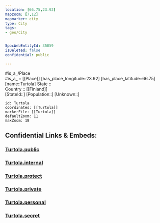 ```yaml
---
location: [66.75,23.92] 
mapzoom: [7,12] 
mapmarker: city 
type: City
tags:
- geo/City


SpocWebEntityId: 35059
isDeleted: false
confidential: public

---
```

#is_a_/Place  
#is_a_ :: [[Place]] 
[has_place_longitude::23.92] 
[has_place_latitude::66.75] 
[name::Turtola] 
State ::  
Country :: [[Finland]]  
[StateId::] 
[Population::] 
[Unknown::] 


```leaflet
id: Turtola
coordinates: [[Turtola]] 
markerFile: [[Turtola]] 
defaultZoom: 11 
maxZoom: 18
```


## Confidential Links & Embeds: 

### [Turtola.public](/_public/\Earth\Continent\Europe\Europe~North\Finland\Provinces~Finland\Lapland\CityTurtola.public.md) 

### [Turtola.internal](/_internal/\Earth\Continent\Europe\Europe~North\Finland\Provinces~Finland\Lapland\CityTurtola.internal.md) 

### [Turtola.protect](/_protect/\Earth\Continent\Europe\Europe~North\Finland\Provinces~Finland\Lapland\CityTurtola.protect.md) 

### [Turtola.private](/_private/\Earth\Continent\Europe\Europe~North\Finland\Provinces~Finland\Lapland\CityTurtola.private.md) 

### [Turtola.personal](/_personal/\Earth\Continent\Europe\Europe~North\Finland\Provinces~Finland\Lapland\CityTurtola.personal.md) 

### [Turtola.secret](/_secret/\Earth\Continent\Europe\Europe~North\Finland\Provinces~Finland\Lapland\CityTurtola.secret.md)

